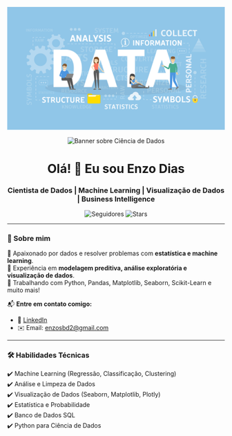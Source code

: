 <p align="center">
  <img src="https://github.com/EnzoSBDias/EnzoSBDias/blob/main/data.jpg?raw=true" alt="Banner sobre Ciência de Dados">
</p>

<p align="center">
  <img src="https://source.unsplash.com/1200x400/?technology,data" alt="Banner sobre Ciência de Dados">
</p>

<h1 align="center">Olá! 👋 Eu sou Enzo Dias</h1>
<h3 align="center">Cientista de Dados | Machine Learning | Visualização de Dados | Business Intelligence</h3>

<p align="center">
  <img src="https://img.shields.io/github/followers/seuusuario?style=social" alt="Seguidores">
  <img src="https://img.shields.io/github/stars/seuusuario?style=social" alt="Stars">
</p>

---

### 🚀 Sobre mim  
🔹 Apaixonado por dados e resolver problemas com **estatística e machine learning**.  
🔹 Experiência em **modelagem preditiva, análise exploratória e visualização de dados**.  
🔹 Trabalhando com Python, Pandas, Matplotlib, Seaborn, Scikit-Learn e muito mais!  

📬 **Entre em contato comigo:**  
- 💼 [LinkedIn](www.linkedin.com/in/enzo-silverio-borges-dias)  
- ✉️ Email: enzosbd2@gmail.com  

---

### 🛠️ **Habilidades Técnicas**
✔️ Machine Learning (Regressão, Classificação, Clustering)  
✔️ Análise e Limpeza de Dados  
✔️ Visualização de Dados (Seaborn, Matplotlib, Plotly)  
✔️ Estatística e Probabilidade  
✔️ Banco de Dados SQL  
✔️ Python para Ciência de Dados  


